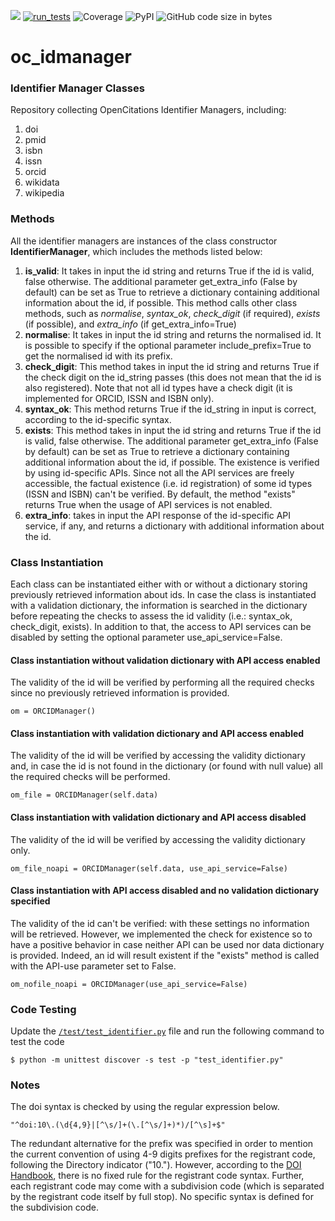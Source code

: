 [<img src="https://img.shields.io/badge/powered%20by-OpenCitations-%239931FC?labelColor=2D22DE" />](http://opencitations.net)
[![run_tests](https://github.com/opencitations/identifier_manager/actions/workflows/run_tests.yaml/badge.svg)](https://github.com/opencitations/identifier_manager/actions/workflows/run_tests.yaml)
![Coverage](https://raw.githubusercontent.com/opencitations/identifier_manager/main/test/coverage/coverage.svg)
![PyPI](https://img.shields.io/pypi/pyversions/oc_idmanager)
![GitHub code size in bytes](https://img.shields.io/github/languages/code-size/opencitations/identifier_manager)

# oc_idmanager
### Identifier Manager Classes

Repository collecting OpenCitations Identifier Managers, including:
<ol>
    <li>doi</li>
    <li>pmid</li>
    <li>isbn</li>
    <li>issn</li>
    <li>orcid</li>
    <li>wikidata</li>
    <li>wikipedia</li>
</ol>

### Methods

All the identifier managers are instances of the class constructor <b>IdentifierManager</b>, which includes the methods listed below:
<ol>
<li><b>is_valid</b>: It takes in input the id string and returns True if the id is valid, false otherwise. The additional parameter get_extra_info (False by default) can be set as True to retrieve a dictionary containing additional information about the id, if possible. 
This method calls other class methods, such as <i>normalise</i>, <i>syntax_ok</i>, <i>check_digit</i> (if required), <i>exists</i> (if possible), and <i>extra_info</i> (if get_extra_info=True)</li>
<li><b>normalise</b>: It takes in input the id string and returns the normalised id. It is possible to specify if the optional parameter include_prefix=True to get the normalised id with its prefix.</li>
<li><b>check_digit</b>: This method takes in input the id string and returns True if the check digit on the id_string passes (this does not mean that the id is also registered). Note that not all id types have a check digit (it is implemented for ORCID, ISSN and ISBN only). </li>
<li><b>syntax_ok</b>: This method returns True if the id_string in input is correct, according to the id-specific syntax.</li>
<li><b>exists</b>: This method takes in input the id string and returns True if the id is valid, false otherwise. The additional parameter get_extra_info (False by default) can be set as True to retrieve a dictionary containing additional information about the id, if possible. The existence is verified by using id-specific APIs. Since not all the API services are freely accessible, the factual existence (i.e. id registration) of some id types (ISSN and ISBN) can't be verified. By default, the method "exists" returns True when the usage of API services is not enabled.</li>
<li><b>extra_info</b>: takes in input the API response of the id-specific API service, if any, and returns a dictionary with additional information about the id. </li>
</ol>

### Class Instantiation
Each class can be instantiated either with or without a dictionary storing previously retrieved information about ids. In case the class is instantiated with a validation dictionary, the information is searched in the dictionary before repeating the checks to assess the id validity (i.e.: syntax_ok, check_digit, exists). In addition to that, the access to API services can be disabled by setting the optional parameter use_api_service=False.

#### Class instantiation without validation dictionary with API access enabled
The validity of the id will be verified by performing all the required checks since no previously retrieved information is provided.
```console
om = ORCIDManager()
```
#### Class instantiation with validation dictionary and API access enabled
The validity of the id will be verified by accessing the validity dictionary and, in case the id is not found in the dictionary (or found with null value) all the required checks will be performed.

```console
om_file = ORCIDManager(self.data)
```

#### Class instantiation with validation dictionary and API access disabled
The validity of the id will be verified by accessing the validity dictionary only.
```console
om_file_noapi = ORCIDManager(self.data, use_api_service=False)
```

#### Class instantiation with API access disabled and no validation dictionary specified
The validity of the id can't be verified: with these settings no information will be retrieved. However, we implemented 
the check for existence so to have a positive behavior in case neither API can be used nor data dictionary is provided. 
Indeed, an id will result existent if the "exists" method is called with the API-use parameter set to False.  
```console
om_nofile_noapi = ORCIDManager(use_api_service=False)
```


### Code Testing 
Update the [`/test/test_identifier.py`](https://github.com/opencitations/identifier_manager/blob/main/test/test_identifier.py) file and run the following command to test the code
```console
$ python -m unittest discover -s test -p "test_identifier.py"
```

### Notes 
The doi syntax is checked by using the regular expression below.
```console
"^doi:10\.(\d{4,9}|[^\s/]+(\.[^\s/]+)*)/[^\s]+$"
```
The redundant alternative for the prefix was specified in order to mention the current convention of using 4-9 digits prefixes for the registrant code, following the Directory indicator ("10."). However, according to the <a href="https://www.doi.org/doi_handbook/2_Numbering.html#2.2">DOI Handbook</a>, there is no fixed rule for the registrant code syntax. Further, each registrant code may come with a subdivision code (which is separated by the registrant code itself by full stop). No specific syntax is defined for the subdivision code. 


